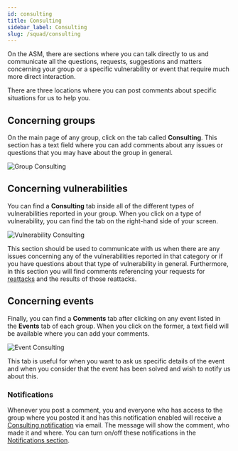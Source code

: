 ```yaml
---
id: consulting
title: Consulting
sidebar_label: Consulting
slug: /squad/consulting
---
```


On the ASM,
there are sections
where you can talk directly to us
and communicate all the questions,
requests,
suggestions
and matters
concerning your group
or a specific vulnerability
or event
that require much more direct interaction.

There are three locations
where you can post comments
about specific situations for us to help you.

## Concerning groups

On the main page of any group,
click on the tab called **Consulting**.
This section has a text field
where you can add comments about any issues
or questions
that you may have about the group in general.

![Group Consulting](https://res.cloudinary.com/fluid-attacks/image/upload/v1652992439/docs/squad/consulting/concerning_groups.png)

## Concerning vulnerabilities

You can find a **Consulting** tab
inside all of the different types of vulnerabilities reported in your group.
When you click on a type of vulnerability,
you can find the tab
on the right-hand side of your screen.

![Vulnerability Consulting](https://res.cloudinary.com/fluid-attacks/image/upload/v1652992439/docs/squad/consulting/concerning_vulns.png)

This section should be used to communicate with us
when there are any issues concerning any of the vulnerabilities
reported in that category
or if you have questions about that type of vulnerability in general.
Furthermore,
in this section
you will find comments referencing your requests for [reattacks](/squad/reattacks)
and the results of those reattacks.

## Concerning events

Finally,
you can find a **Comments** tab
after clicking on any event listed in the **Events** tab of each group.
When you click on the former,
a text field will be available
where you can add your comments.

![Event Consulting](https://res.cloudinary.com/fluid-attacks/image/upload/v1652992439/docs/squad/consulting/concerning_events.png)

This tab is useful
for when you want to ask us
specific details of the event
and when you consider
that the event has been solved
and wish to notify us about this.

### Notifications

Whenever you post a comment,
you and everyone who has
access to the group where
you posted it and has this
notification enabled will
receive a
[Consulting notification](/machine/web/notifications#consulting)
via email.
The message will show the comment,
who made it and where.
You can turn on/off these notifications in the
[Notifications section](/machine/web/notifications#consulting).

